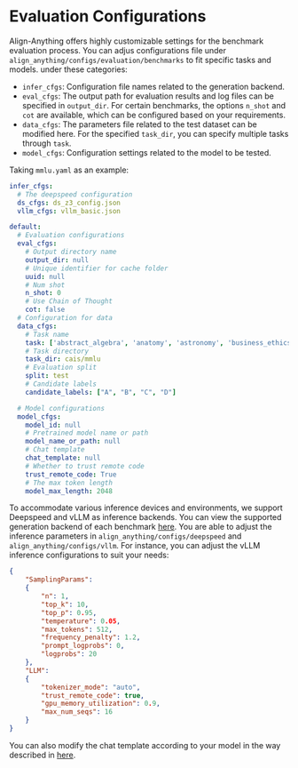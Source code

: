 # Evaluation Configurations

Align-Anything offers highly customizable settings for the benchmark evaluation process. You can adjus configurations file under `align_anything/configs/evaluation/benchmarks` to fit specific tasks and models. under these categories:

- `infer_cfgs`: Configuration file names related to the generation backend.
- `eval_cfgs`: The output path for evaluation results and log files can be specified in `output_dir`. For certain benchmarks, the options `n_shot` and `cot` are available, which can be configured based on your requirements.
- `data_cfgs`: The parameters file related to the test dataset can be modified here. For the specified `task_dir`, you can specify multiple tasks through `task`.
- `model_cfgs`:  Configuration settings related to the model to be tested.

Taking `mmlu.yaml` as an example:

~~~yaml
infer_cfgs:
  # The deepspeed configuration
  ds_cfgs: ds_z3_config.json
  vllm_cfgs: vllm_basic.json

default:
  # Evaluation configurations
  eval_cfgs:
    # Output directory name
    output_dir: null
    # Unique identifier for cache folder
    uuid: null
    # Num shot
    n_shot: 0
    # Use Chain of Thought
    cot: false
  # Configuration for data
  data_cfgs:
    # Task name
    task: ['abstract_algebra', 'anatomy', 'astronomy', 'business_ethics']
    # Task directory
    task_dir: cais/mmlu
    # Evaluation split
    split: test
    # Candidate labels
    candidate_labels: ["A", "B", "C", "D"]

  # Model configurations
  model_cfgs:
    model_id: null
    # Pretrained model name or path
    model_name_or_path: null
    # Chat template
    chat_template: null
    # Whether to trust remote code
    trust_remote_code: True
    # The max token length
    model_max_length: 2048
~~~

To accommodate various inference devices and environments, we support Deepspeed and vLLM as inference backends. You can view the supported generation backend of each benchmark [here](./overview.md). You are able to adjust the inference parameters in `align_anything/configs/deepspeed` and `align_anything/configs/vllm`. For instance, you can adjust the vLLM inference configurations to suit your needs:

~~~json
{
    "SamplingParams":
    {
        "n": 1,
        "top_k": 10,
        "top_p": 0.95,
        "temperature": 0.05,
        "max_tokens": 512,
        "frequency_penalty": 1.2,
        "prompt_logprobs": 0,
        "logprobs": 20
    },
    "LLM":
    {
        "tokenizer_mode": "auto",
        "trust_remote_code": true,
        "gpu_memory_utilization": 0.9,
        "max_num_seqs": 16
    }
}
~~~

You can also modify the chat template according to your model in the way described in [here](../training/dataset_custom).
